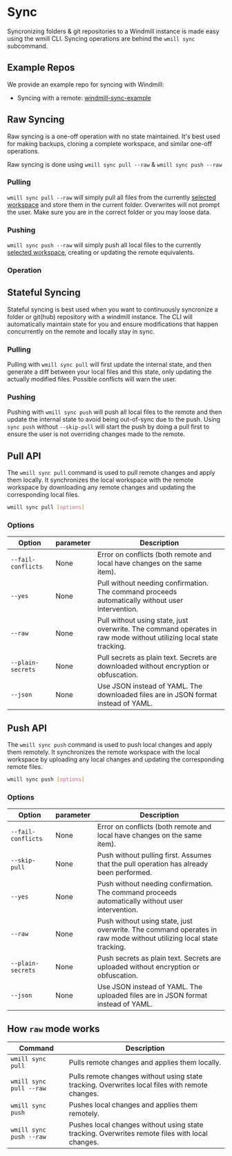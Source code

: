 # Sync

Syncronizing folders & git repositories to a Windmill instance is made easy
using the wmill CLI. Syncing operations are behind the `wmill sync` subcommand.

## Example Repos

We provide an example repo for syncing with Windmill:

- Syncing with a remote:
  [windmill-sync-example](https://github.com/windmill-labs/windmill-sync-example)

## Raw Syncing

Raw syncing is a one-off operation with no state maintained. It's best used for
making backups, cloning a complete workspace, and similar one-off operations.

Raw syncing is done using `wmill sync pull --raw` & `wmill sync push --raw`

### Pulling

`wmill sync pull --raw` will simply pull all files from the currently
[selected workspace](./workspace-management.md#selected-workspace) and store
them in the current folder. Overwrites will not prompt the user. Make sure you
are in the correct folder or you may loose data.

### Pushing

`wmill sync push --raw` will simply push all local files to the currently
[selected workspace](./workspace-management.md#selected-workspace), creating or
updating the remote equivalents.

### Operation

## Stateful Syncing

Stateful syncing is best used when you want to continuously syncronize a folder
or git(hub) repository with a windmill instance. The CLI will automatically
maintain state for you and ensure modifications that happen concurrently on the
remote and locally stay in sync.

### Pulling

Pulling with `wmill sync pull` will first update the internal state, and then
generate a diff between your local files and this state, only updating the
actually modified files. Possible conflicts will warn the user.

### Pushing

Pushing with `wmill sync push` will push all local files to the remote and then update the internal state to avoid being out-of-sync due to the push.
Using `sync push` without `--skip-pull` will start the push by doing a pull first to ensure the user is not
overriding changes made to the remote.

## Pull API

The `wmill sync pull` command is used to pull remote changes and apply them locally. It synchronizes the local workspace with the remote workspace by downloading any remote changes and updating the corresponding local files.

```bash
wmill sync pull [options]
```

### Options

| Option             | parameter | Description                                                                                                        |
| ------------------ | --------- | ------------------------------------------------------------------------------------------------------------------ |
| `--fail-conflicts` | None      | Error on conflicts (both remote and local have changes on the same item).                                          |
| `--yes`            | None      | Pull without needing confirmation. The command proceeds automatically without user intervention.                   |
| `--raw`            | None      | Pull without using state, just overwrite. The command operates in raw mode without utilizing local state tracking. |
| `--plain-secrets`  | None      | Pull secrets as plain text. Secrets are downloaded without encryption or obfuscation.                              |
| `--json`           | None      | Use JSON instead of YAML. The downloaded files are in JSON format instead of YAML.                                 |

## Push API

The `wmill sync push` command is used to push local changes and apply them remotely. It synchronizes the remote workspace with the local workspace by uploading any local changes and updating the corresponding remote files.

```bash
wmill sync push [options]
```

### Options

| Option             | parameter | Description                                                                                                        |
| ------------------ | --------- | ------------------------------------------------------------------------------------------------------------------ |
| `--fail-conflicts` | None      | Error on conflicts (both remote and local have changes on the same item).                                          |
| `--skip-pull`      | None      | Push without pulling first. Assumes that the pull operation has already been performed.                            |
| `--yes`            | None      | Push without needing confirmation. The command proceeds automatically without user intervention.                   |
| `--raw`            | None      | Push without using state, just overwrite. The command operates in raw mode without utilizing local state tracking. |
| `--plain-secrets`  | None      | Push secrets as plain text. Secrets are uploaded without encryption or obfuscation.                                |
| `--json`           | None      | Use JSON instead of YAML. The uploaded files are in JSON format instead of YAML.                                   |

## How `raw` mode works

| Command                 | Description                                                                                    |
| ----------------------- | ---------------------------------------------------------------------------------------------- |
| `wmill sync pull`       | Pulls remote changes and applies them locally.                                                 |
| `wmill sync pull --raw` | Pulls remote changes without using state tracking. Overwrites local files with remote changes. |
| `wmill sync push`       | Pushes local changes and applies them remotely.                                                |
| `wmill sync push --raw` | Pushes local changes without using state tracking. Overwrites remote files with local changes. |
